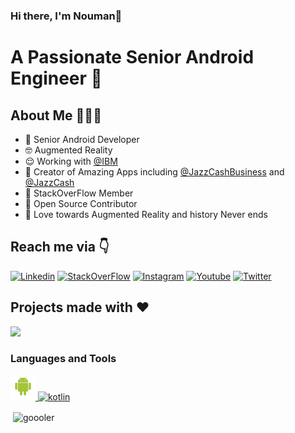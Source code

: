 ### Hi there, I'm Nouman👋


# A Passionate Senior Android Engineer 🚀 

## About Me 🤷🏻‍♂️

* 📱 Senior Android Developer
* 🤓 Augmented Reality
* 😌 Working with [@IBM](https://ibm.com/)
* 🐶 Creator of Amazing Apps including [@JazzCashBusiness](https://play.google.com/store/apps/details?id=com.ibm.jazzcashmerchant) and [@JazzCash](https://play.google.com/store/apps/details?id=com.techlogix.mobilinkcustomer)
* 📸 StackOverFlow Member 
* 📝 Open Source Contributor
* 🚀 Love towards Augmented Reality and history Never ends
## 
## Reach me via 👇

[![Linkedin](https://img.shields.io/badge/LinkedIn-blue.svg?style=for-the-badge&logo=linkedin)](https://www.linkedin.com/in/chnouman/)
[![StackOverFlow](https://img.shields.io/stackexchange/stackoverflow/r/6236752?style=for-the-badge)](https://stackoverflow.com/users/6236752/nouman-ch)
[![Instagram](https://img.shields.io/badge/Instagram-gray.svg?style=for-the-badge&logo=instagram)](https://www.instagram.com/codewithnomi/)
[![Youtube](https://img.shields.io/badge/Youtube-red.svg?style=for-the-badge&logo=youtube)](https://www.youtube.com/channel/UCaQO8eigwLUe5Ktl3UZrEDA)
[![Twitter](https://img.shields.io/badge/Twitter-skyblue.svg?style=for-the-badge&logo=twitter)](https://twitter.com/chnouman200)


## Projects made with ❤️ 

![](https://github-profile-trophy.vercel.app/?username=chnouman)

### Languages and Tools
<p align="left"> <a href="https://developer.android.com" target="_blank"> <img src="https://raw.githubusercontent.com/devicons/devicon/master/icons/android/android-original-wordmark.svg" alt="android" width="40" height="40"/> </a> <a href="https://kotlinlang.org" target="_blank"> <img src="https://www.vectorlogo.zone/logos/kotlinlang/kotlinlang-icon.svg" alt="kotlin" width="40" height="40"/> </a> </p>

<p>&nbsp;<img align="center" src="https://github-readme-stats.vercel.app/api?username=chnouman&show_icons=true&locale=en" alt="goooler" /></p>
